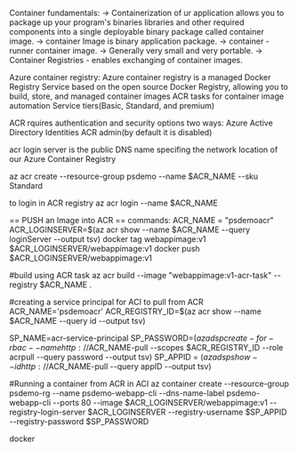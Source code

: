 Container fundamentals:
 -> Containerization of ur application allows you to package up your program's binaries libraries and other required components into a single deployable binary package 
    called container image.
 -> container Image is binary application package.
 -> container - runner container image.
 -> Generally very small and very portable.
 -> Container Registries - enables exchanging of container images.
 

Azure container registry:
Azure container registry is a managed Docker Registry Service based on the open source Docker Registry, allowing you to build, store, and managed container images
ACR tasks for container image automation
Service tiers(Basic, Standard, and premium)

ACR rquires authentication and security options
two ways: Azure Active Directory Identities
         ACR admin(by default it is disabled)
		 

acr login server is the public DNS name specifing the network location of our Azure Container Registry




az acr create 
--resource-group psdemo 
--name $ACR_NAME
--sku Standard 

to login in ACR registry
az acr login --name $ACR_NAME


== PUSH an Image into ACR ==
commands:
ACR_NAME = "psdemoacr"
ACR_LOGINSERVER=$(az acr show --name $ACR_NAME --query loginServer --output tsv)
docker tag webappimage:v1 $ACR_LOGINSERVER/webappimage:v1 
docker push $ACR_LOGINSERVER/webappimage:v1 

#build using ACR task 
az acr build --image "webappimage:v1-acr-task" --registry $ACR_NAME .


#creating a service principal for ACI to pull from ACR
 ACR_NAME='psdemoacr'
 ACR_REGISTRY_ID=$(az acr show --name $ACR_NAME --query id --output tsv)
 
 SP_NAME=acr-service-principal
 SP_PASSWORD=$(az ad sp create-for-rbac --name http://$ACR_NAME-pull --scopes $ACR_REGISTRY_ID --role acrpull --query password --output tsv)
 SP_APPID = $(az ad sp show --id http://$ACR_NAME-pull --query appID --output tsv)
 

#Running a container from ACR in ACI
az container create --resource-group psdemo-rg --name psdemo-webapp-cli --dns-name-label psdemo-webapp-cli --ports 80 --image $ACR_LOGINSERVER/webappimage:v1
--registry-login-server $ACR_LOGINSERVER --registry-username $SP_APPID --registry-password $SP_PASSWORD



docker
 
